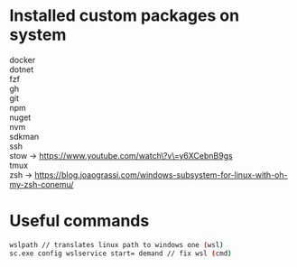 # Installed custom packages on system
docker  
dotnet  
fzf  
gh  
git  
npm  
nuget  
nvm  
sdkman  
ssh  
stow -> https://www.youtube.com/watch\?v\=y6XCebnB9gs  
tmux  
zsh -> https://blog.joaograssi.com/windows-subsystem-for-linux-with-oh-my-zsh-conemu/  

# Useful commands
```bash
wslpath // translates linux path to windows one (wsl)
sc.exe config wslservice start= demand // fix wsl (cmd)
```